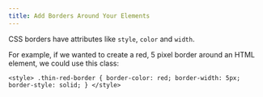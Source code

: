```yaml
---
title: Add Borders Around Your Elements
---
```

CSS borders have attributes like `style`, `color` and `width`.

For example, if we wanted to create a red, 5 pixel border around an HTML element, we could use this class:

    <style> .thin-red-border { border-color: red; border-width: 5px; border-style: solid; } </style>